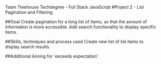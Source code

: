 Team Treehouse Techdegree - Full Stack JavaScript
#Project 2 - List Pagination and Filtering

##Goal
Create pagination for a long list of items, so that the amount of information is more accessible.
Add search functionality to display specific items.

##Skills, techniques and process used
Create new list of list items to display search results.

##Additional
Aiming for 'exceeds expectation'.
